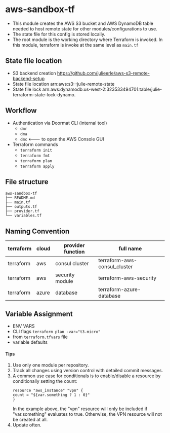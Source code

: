 # aws-sandbox-tf

- This module creates the AWS S3 bucket and AWS DynamoDB table needed to host remote state for other modules/configurations to use. 
- The state file for this config is stored locally.
- The root module is the working directory where Terraform is invoked. In this module, terraform is invoke at the same level as `main.tf`

## State file location

- S3 backend creation https://github.com/julieerle/aws-s3-remote-backend-setup
- State file location arn:aws:s3:::julie-remote-state
- State file lock arn:aws:dynamodb:us-west-2:323533494701:table/julie-terraform-state-lock-dynamo. 

## Workflow

- Authentication via Doormat CLI (internal tool)
  - `dmr`
  - `dma`
  - `dmc` <--- to open the AWS Console GUI
- Terraform commands
  - `terraform init`
  - `terraform fmt`
  - `terraform plan`
  - `terraform apply`

## File structure

```
aws-sandbox-tf
├── README.md
├── main.tf
├── outputs.tf
├── provider.tf
└── variables.tf
```

## Naming Convention

| terraform	| cloud | provider	function	| full name
|--------|--------|--------|--------|
|terraform	| aws	| consul cluster	| terraform-aws-consul_cluster
|terraform	| aws	| security module	| terraform-aws-security
|terraform	| azure	| database	| terraform-azure-database

## Variable Assignment
- ENV VARS 
- CLI flags `terraform plan -var="t3.micro"`
- from `terraform.tfvars` file
- variable defaults

#### Tips
1. Use only one module per repository.
2. Track all changes using version control with detailed commit messages.
3. A common use case for conditionals is to enable/disable a resource by conditionally setting the count:
    ```
    resource "aws_instance" "vpn" {
    count = "${var.something ? 1 : 0}"
    }
    ```
    In the example above, the "vpn" resource will only be included if "var.something" evaluates to true. Otherwise, the VPN resource will not be created at all.
4. Update often.
